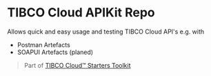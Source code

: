 # TIBCO Cloud APIKit Repo

Allows quick and easy usage and testing TIBCO Cloud API's e.g. with 

- Postman Artefacts
- SOAPUI Artefacts (planed)

> Part of [TIBCO Cloud™ Starters Toolkit](https://tibcosoftware.github.io/TCSToolkit/)
